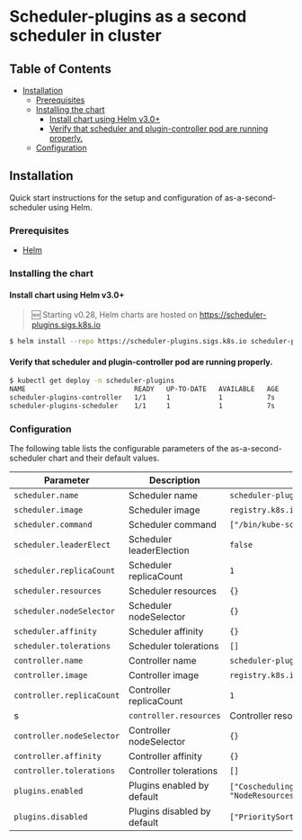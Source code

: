 # Scheduler-plugins as a second scheduler in cluster

## Table of Contents

<!-- toc -->
- [Installation](#installation)
  - [Prerequisites](#prerequisites)
  - [Installing the chart](#installing-the-chart)
    - [Install chart using Helm v3.0+](#install-chart-using-helm-v30)
    - [Verify that scheduler and plugin-controller pod are running properly.](#verify-that-scheduler-and-plugin-controller-pod-are-running-properly)
  - [Configuration](#configuration)
<!-- /toc -->

## Installation

Quick start instructions for the setup and configuration of as-a-second-scheduler using Helm.

### Prerequisites

- [Helm](https://helm.sh/docs/intro/quickstart/#install-helm)

### Installing the chart

#### Install chart using Helm v3.0+

> 🆕 Starting v0.28, Helm charts are hosted on https://scheduler-plugins.sigs.k8s.io

```bash
$ helm install --repo https://scheduler-plugins.sigs.k8s.io scheduler-plugins scheduler-plugins
```

#### Verify that scheduler and plugin-controller pod are running properly.

```bash
$ kubectl get deploy -n scheduler-plugins
NAME                           READY   UP-TO-DATE   AVAILABLE   AGE
scheduler-plugins-controller   1/1     1            1           7s
scheduler-plugins-scheduler    1/1     1            1           7s
```

### Configuration

The following table lists the configurable parameters of the as-a-second-scheduler chart and their default values.

| Parameter                 | Description                 | Default                                                                                         |
|---------------------------|-----------------------------|-------------------------------------------------------------------------------------------------|
| `scheduler.name`          | Scheduler name              | `scheduler-plugins-scheduler`                                                                   |
| `scheduler.image`         | Scheduler image             | `registry.k8s.io/scheduler-plugins/kube-scheduler:v0.30.12`                                     |
| `scheduler.command`       | Scheduler command           | `["/bin/kube-scheduler"]`                                                                       |
| `scheduler.leaderElect`   | Scheduler leaderElection    | `false`                                                                                         |
| `scheduler.replicaCount`  | Scheduler replicaCount      | `1`                                                                                             |
| `scheduler.resources`     | Scheduler resources         | `{}`                                                                                            |
| `scheduler.nodeSelector`  | Scheduler nodeSelector      | `{}`                                                                                            |
| `scheduler.affinity`      | Scheduler affinity          | `{}`                                                                                            |
| `scheduler.tolerations`   | Scheduler tolerations       | `[]`                                                                                            |
| `controller.name`         | Controller name             | `scheduler-plugins-controller`                                                                  |
| `controller.image`        | Controller image            | `registry.k8s.io/scheduler-plugins/controller:v0.30.12`                                          |
| `controller.replicaCount` | Controller replicaCount     | `1`                                                                                             |
s| `controller.resources`    | Controller resources                                                                            | `{}`                                                                                            |
| `controller.nodeSelector` | Controller nodeSelector     | `{}`                                                                                            |
| `controller.affinity`     | Controller affinity         | `{}`                                                                                            |
| `controller.tolerations`  | Controller tolerations      | `[]`                                                                                            |
| `plugins.enabled`         | Plugins enabled by default  | `["Coscheduling","CapacityScheduling","NodeResourceTopologyMatch", "NodeResourcesAllocatable"]` |
| `plugins.disabled`        | Plugins disabled by default | `["PrioritySort"]`                                                                              |
